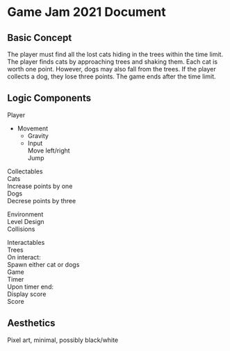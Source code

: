 # Game Jam 2021 Document

## Basic Concept
The player must find all the lost cats hiding in the trees within the time limit. The player finds cats by approaching trees and shaking them. Each cat is worth one point. However, dogs may also fall from the trees. If the player collects a dog, they lose three points. The game ends after the time limit.

## Logic Components
Player  
* Movement  
  * Gravity  
   * Input  
            Move left/right  
            Jump  
  
Collectables  
    Cats  
        Increase points by one  
    Dogs  
        Decrese points by three  
        
Environment  
    Level Design  
        Collisions  
  
Interactables  
    Trees  
        On interact:  
            Spawn either cat or dogs  
Game  
    Timer  
        Upon timer end:  
            Display score  
    Score  
    
## Aesthetics
Pixel art, minimal, possibly black/white
